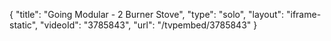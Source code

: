 {
    "title": "Going Modular - 2 Burner Stove",
    "type": "solo",
    "layout": "iframe-static",
    "videoId": "3785843",
    "url": "\/tvpembed\/3785843"
}